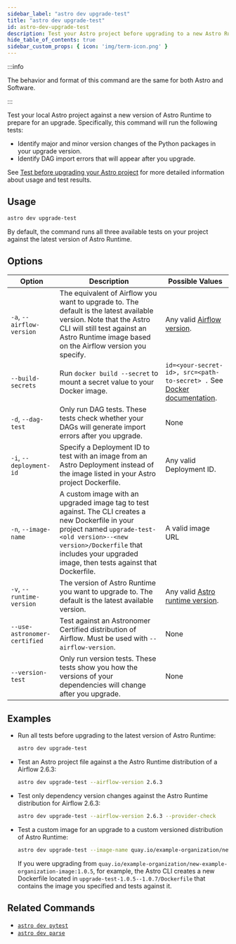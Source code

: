 ```yaml
---
sidebar_label: "astro dev upgrade-test"
title: "astro dev upgrade-test"
id: astro-dev-upgrade-test
description: Test your Astro project before upgrading to a new Astro Runtime version.
hide_table_of_contents: true
sidebar_custom_props: { icon: 'img/term-icon.png' }
---
```


:::info

The behavior and format of this command are the same for both Astro and Software.

:::

Test your local Astro project against a new version of Astro Runtime to prepare for an upgrade. Specifically, this command will run the following tests:

- Identify major and minor version changes of the Python packages in your upgrade version.
- Identify DAG import errors that will appear after you upgrade.

See [Test before upgrading your Astro project](cli/test-your-astro-project-locally.md) for more detailed information about usage and test results.

## Usage

```bash
astro dev upgrade-test
```

By default, the command runs all three available tests on your project against the latest version of Astro Runtime.

## Options

| Option                       | Description                                                                                                                                                                                                                             | Possible Values                                                                                        |
| ---------------------------- | --------------------------------------------------------------------------------------------------------------------------------------------------------------------------------------------------------------------------------------- | ------------------------------------------------------------------------------------------------------ |
| `-a`, `--airflow-version`    | The equivalent of Airflow you want to upgrade to. The default is the latest available version. Note that the Astro CLI will still test against an Astro Runtime image based on the Airflow version you specify.                         | Any valid [Airflow version](https://airflow.apache.org/docs/apache-airflow/stable/release_notes.html). |
| `--build-secrets` | Run `docker build --secret` to mount a secret value to your Docker image. | `id=<your-secret-id>, src=<path-to-secret> .` See [Docker documentation](https://docs.docker.com/build/building/secrets/#secret-mounts). |
| `-d`, `--dag-test`           | Only run DAG tests. These tests check whether your DAGs will generate import errors after you upgrade.                                                                                                                                  | None                                                                                                   |
| `-i`, `--deployment-id`      | Specify a Deployment ID to test with an image from an Astro Deployment instead of the image listed in your Astro project Dockerfile.                                                                                                    | Any valid Deployment ID.                                                                               |
| `-n`, `--image-name`         | A custom image with an upgraded image tag to test against. The CLI creates a new Dockerfile in your project named `upgrade-test-<old version>--<new version>/Dockerfile` that includes your upgraded image, then tests against that Dockerfile. | A valid image URL                                                                                                   |
| `-v`, `--runtime-version`    | The version of Astro Runtime you want to upgrade to. The default is the latest available version.                                                                                                                                       | Any valid [Astro runtime version](https://docs.astronomer.io/astro/runtime-release-notes).             |
| `--use-astronomer-certified` | Test against an Astronomer Certified distribution of Airflow. Must be used with `--airflow-version`.                                                                                                                                    | None                                                                                                   |
| `--version-test`             | Only run version tests. These tests show you how the versions of your dependencies will change after you upgrade.                                                                                                                       | None                                                                                                   |

## Examples

- Run all tests before upgrading to the latest version of Astro Runtime:

    ```bash
    astro dev upgrade-test
    ```

- Test an Astro project file against a the Astro Runtime distribution of a Airflow 2.6.3:

    ```bash
    astro dev upgrade-test --airflow-version 2.6.3
    ```

- Test only dependency version changes against the Astro Runtime distribution for Airflow 2.6.3:

    ```bash
    astro dev upgrade-test --airflow-version 2.6.3 --provider-check
    ```

- Test a custom image for an upgrade to a custom versioned distribution of Astro Runtime:

    ```bash
    astro dev upgrade-test --image-name quay.io/example-organization/new-example-organization-image:1.0.7
    ```

    If you were upgrading from `quay.io/example-organization/new-example-organization-image:1.0.5`, for example, the Astro CLI creates a new Dockerfile located in `upgrade-test-1.0.5--1.0.7/Dockerfile` that contains the image you specified and tests against it.

## Related Commands

- [`astro dev pytest`](cli/astro-dev-pytest.md)
- [`astro dev parse`](cli/astro-dev-parse.md)
